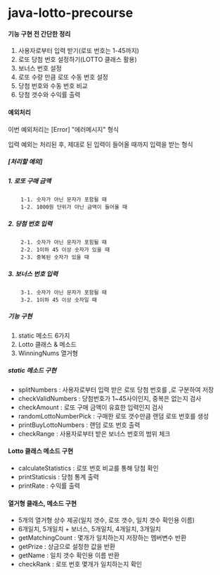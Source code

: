 # java-lotto-precourse
#### 기능 구현 전 간단한 정리
  1. 사용자로부터 입력 받기(로또 번호는 1-45까지)
  2. 로또 당첨 번호 설정하기(LOTTO 클래스 활용)
  3. 보너스 번호 설정
  4. 로또 수량 만큼 로또 수동 번호 설정
  5. 당첨 번호와 수동 번호 비교
  6. 당첨 갯수와 수익률 출력

#### 예외처리
이번 예외처리는 [Error] "에러메시지" 형식


입력 예외는 처리된 후, 제대로 된 입력이 들어올 때까지 입력을 받는 형식


##### [처리할 예외]
##### 1. 로또 구매 금액
        1-1. 숫자가 아닌 문자가 포함될 때
        1-2. 1000원 단위가 아닌 금액이 들어올 때
##### 2. 당첨 번호 입력
        2-1. 슷자가 아닌 문자가 포힘될 때
        2-2. 1이하 45 이상 숫자가 있을 때
        2-3. 중복된 숫자가 있을 때
##### 3. 보너스 번호 입력
        3-1. 숫자가 아닌 문자가 포함될 때
        3-2. 1이하 45 이상 숫자일 때

##### 기능 구현
1. static 메소드 6가지
2. Lotto 클래스 & 메소드
3. WinningNums 열거형

##### static 메소드 구현
* splitNumbers : 사용자로부터 입력 받은 로또 당첨 번호를 ,로 구분하여 저장
* checkValidNumbers : 당첨번호가 1~45사이인지, 중복은 없는지 검사
* checkAmount : 로또 구매 금액이 유효한 입력인지 검사
* randomLottoNumberPick : 구매한 로또 갯수만큼 랜덤 로또 번호를 생성
* printBuyLottoNumbers : 랜덤 로또 번호 출력
* checkRange : 사용자로부터 받은 보너스 번호의 범위 체크

#### Lotto 클래스 메소드 구현
* calculateStatistics : 로또 번호 비교를 통해 당첨 확인
* printStaticsis : 당첨 통계 출력
* printRate : 수익률 출력

#### 열거형 클래스, 메소드 구현
* 5개의 열거형 상수 제공(일치 갯수, 로또 갯수, 일치 갯수 확인용 이름)
* 6개일치, 5개일치 + 보너스, 5개일치, 4개일치, 3개일치
* getMatchingCount : 몇개가 일치하는지 저장하는 멤버변수 반환
* getPrize : 상금으로 설정한 값을 반환
* getName : 일치 갯수 확인용 이름 반환
* checkRank : 로또 번호 몇개가 일치하는지 확인


     
